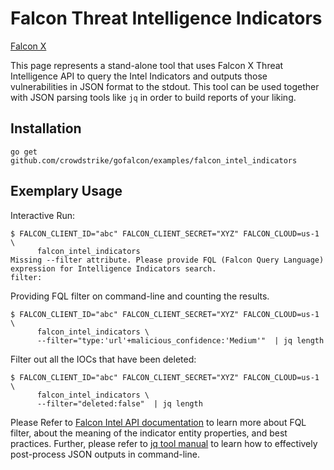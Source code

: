 # Falcon Threat Intelligence Indicators

[Falcon X](https://www.crowdstrike.com/endpoint-security-products/falcon-x-threat-intelligence/)

This page represents a stand-alone tool that uses Falcon X Threat Intelligence API to query the Intel Indicators and outputs those vulnerabilities in JSON format to the stdout. This tool can be used together with JSON parsing tools like `jq` in order to build reports of your liking.

## Installation

```
go get github.com/crowdstrike/gofalcon/examples/falcon_intel_indicators
```

## Exemplary Usage

Interactive Run:
```
$ FALCON_CLIENT_ID="abc" FALCON_CLIENT_SECRET="XYZ" FALCON_CLOUD=us-1 \
      falcon_intel_indicators
Missing --filter attribute. Please provide FQL (Falcon Query Language) expression for Intelligence Indicators search.
filter:
```

Providing FQL filter on command-line and counting the results.
```
$ FALCON_CLIENT_ID="abc" FALCON_CLIENT_SECRET="XYZ" FALCON_CLOUD=us-1 \
      falcon_intel_indicators \
      --filter="type:'url'+malicious_confidence:'Medium'"  | jq length
```

Filter out all the IOCs that have been deleted:
```
$ FALCON_CLIENT_ID="abc" FALCON_CLIENT_SECRET="XYZ" FALCON_CLOUD=us-1 \
      falcon_intel_indicators \
      --filter="deleted:false"  | jq length
```

Please Refer to [Falcon Intel API documentation](https://falcon.crowdstrike.com/documentation/72/intel-apis) to learn more about FQL filter, about the meaning of the indicator entity properties, and best practices. Further, please refer to [jq tool manual](https://stedolan.github.io/jq/manual/) to learn how to effectively post-process JSON outputs in command-line.
